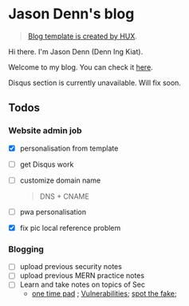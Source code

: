 # Jason Denn's blog

>   [Blog template is created by HUX](https://github.com/Huxpro/huxpro.github.io).

Hi there. I'm Jason Denn (Denn Ing Kiat). 

Welcome to my blog. You can check it [here](hbxz.github.io). 

Disqus section is currently unavailable. Will fix soon.



## Todos

### Website admin job

- [x] personalisation from template

- [ ] get Disqus work

- [ ] customize domain name

  > DNS + CNAME

- [ ] pwa personalisation

- [x] fix pic local reference problem

### Blogging

- [ ] upload previous security notes
- [ ] upload previous MERN practice notes
- [ ] Learn and take notes on topics of Sec
  - [one time pad](https://www.openlearning.com/unswcourses/courses/sec-2020/otp/) ; [Vulnerabilities](https://www.openlearning.com/unswcourses/courses/sec-2020/vulns/); [spot the fake](https://www.openlearning.com/unswcourses/courses/sec-2020/fake/); 

